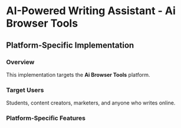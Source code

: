 # AI-Powered Writing Assistant - Ai Browser Tools

## Platform-Specific Implementation

### Overview
This implementation targets the **Ai Browser Tools** platform.

### Target Users
Students, content creators, marketers, and anyone who writes online.

### Platform-Specific Features
